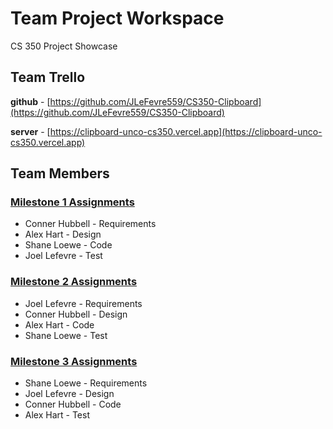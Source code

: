 # Team Project Workspace

CS 350 Project Showcase

## Team Trello

**github** - [https://github.com/JLeFevre559/CS350-Clipboard](https://github.com/JLeFevre559/CS350-Clipboard)

**server** - [https://clipboard-unco-cs350.vercel.app](https://clipboard-unco-cs350.vercel.app)

## Team Members

### [Milestone 1 Assignments](4/1)

- Conner Hubbell - Requirements
- Alex Hart - Design
- Shane Loewe - Code
- Joel Lefevre - Test

### [Milestone 2 Assignments](4/2)

- Joel Lefevre - Requirements
- Conner Hubbell - Design
- Alex Hart - Code
- Shane Loewe - Test

### [Milestone 3 Assignments](4/3)

- Shane Loewe - Requirements
- Joel Lefevre - Design
- Conner Hubbell - Code
- Alex Hart - Test

